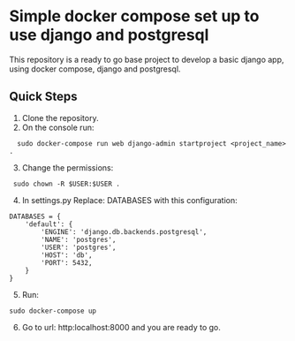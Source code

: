 # Simple docker compose set up to use django and postgresql

This repository is a ready to go base project to develop a basic django app, using docker compose, django and postgresql.

## Quick Steps

1. Clone the repository.
2. On the console run: 
```
  sudo docker-compose run web django-admin startproject <project_name> .
 ```
 3. Change the permissions:
 ```
  sudo chown -R $USER:$USER .
 ```
4. In settings.py Replace: DATABASES with this configuration:
```
DATABASES = {
    'default': {
        'ENGINE': 'django.db.backends.postgresql',
        'NAME': 'postgres',
        'USER': 'postgres',
        'HOST': 'db',
        'PORT': 5432,
    }
}
```
5. Run: 
```
sudo docker-compose up
```
6. Go to url: http:localhost:8000 and you are ready to go.
